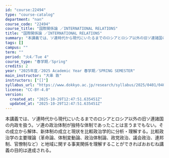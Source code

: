 ```yaml
---
id: "course:22494"
type: "course-catalog"
department: "nan"
course_code: "22494"
course_title: "国際関係論 ／INTERNATIONAL RELATIONS"
title: "国際関係論 ／INTERNATIONAL RELATIONS"
summary: "本講義では、ソ連時代から現代にいたるまでのロシアとロシア以外の旧ソ連諸国の内政を扱う。ソ連の政治体制が独特な体制であったことは言うまでもない。その成立から解体、新体制の成立と現状を比較政治学的に分析・理解する。比較政治学の主要理論（革命論、…"
tags: []
campus: ""
term: ""
period: "火4／Tue 4"
course_type: "春学期／Spring"
credits: 2
year: "2025年度／2025 Academic Year 春学期／SPRING SEMESTER"
main_instructor: "大串 敦"
instructors: ["[]"]
syllabus_url: "https://www.dokkyo.ac.jp/research/syllabus/2025/0401/0401_22494_ja_JP.html"
license: "CC-BY-4.0"
version:
  created_at: "2025-10-29T12:47:51.635451Z"
  updated_at: "2025-10-29T12:47:51.635451Z"
---
```

本講義では、ソ連時代から現代にいたるまでのロシアとロシア以外の旧ソ連諸国の内政を扱う。ソ連の政治体制が独特な体制であったことは言うまでもない。その成立から解体、新体制の成立と現状を比較政治学的に分析・理解する。比較政治学の主要理論（革命論、体制変動論、政治体制論、政党政治、議会政治、連邦制、官僚制など）と地域に関する事実関係を理解することができればおおむね講義の目的は達成される。
